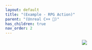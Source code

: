 ```yaml
---
layout: default
title: "(Example - RPG Action)"
parent: "(Unreal C++ 🚀)"
has_children: true
nav_order: 2
---
```


<p align="center">
  <img src="https://taehyungs-programming-blog.github.io/blog/assets/images/unreal/unreal_cpp_1/1-cpp-0-1.gif"/>
</p>